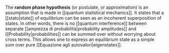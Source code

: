 The **random phase hypothesis** (or postulate, or approximation) is an assumption that is made in [[quantum statistical mechanics]]. It states that a [[stato|state]] of equilibrium can be seen as an incoherent superposition of states. In other words, there is no [[quantum interference]] between separate [[ampiezza di probabilità|probability amplitudes]] and [[Probability|probabilities]] can be summed over without worrying about cross terms. This allows one to express an equilibrium state as a simple sum over pure [[Equazione agli autovalori|eigenstates]].